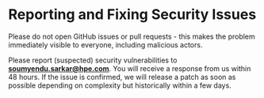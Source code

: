 # Reporting and Fixing Security Issues

Please do not open GitHub issues or pull requests - this makes the problem immediately visible to everyone, including malicious actors.

Please report (suspected) security vulnerabilities to
**[soumyendu.sarkar@hpe.com](soumyendu.sarkar@hpe.com)**. You will receive a response from
us within 48 hours. If the issue is confirmed, we will release a patch as soon
as possible depending on complexity but historically within a few days.